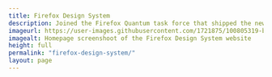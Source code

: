 ```yaml
---
title: Firefox Design System
description: Joined the Firefox Quantum task force that shipped the new Firefox in November 2017. Audited tested and documented the new Photon UI language in a design system that set the basis for future Firefox versions.   Organized and supported programs bringing design and engineering closer together.
imageurl: https://user-images.githubusercontent.com/1721875/100805319-be40f480-342e-11eb-9a16-ddff4b77a8b0.jpg
imagealt: Homepage screenshoot of the Firefox Design System website
height: full
permalink: "firefox-design-system/"
layout: page
---
```

